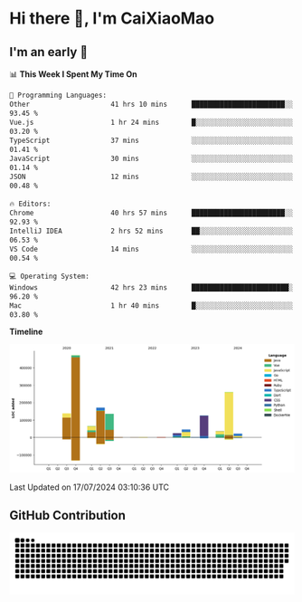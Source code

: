 # Hi there 👋, I'm CaiXiaoMao

## I'm an early 🐤
<!--START_SECTION:waka-->
📊 **This Week I Spent My Time On** 

```text
💬 Programming Languages: 
Other                    41 hrs 10 mins      ███████████████████████░░   93.45 % 
Vue.js                   1 hr 24 mins        █░░░░░░░░░░░░░░░░░░░░░░░░   03.20 % 
TypeScript               37 mins             ░░░░░░░░░░░░░░░░░░░░░░░░░   01.41 % 
JavaScript               30 mins             ░░░░░░░░░░░░░░░░░░░░░░░░░   01.14 % 
JSON                     12 mins             ░░░░░░░░░░░░░░░░░░░░░░░░░   00.48 % 

🔥 Editors: 
Chrome                   40 hrs 57 mins      ███████████████████████░░   92.93 % 
IntelliJ IDEA            2 hrs 52 mins       ██░░░░░░░░░░░░░░░░░░░░░░░   06.53 % 
VS Code                  14 mins             ░░░░░░░░░░░░░░░░░░░░░░░░░   00.54 % 

💻 Operating System: 
Windows                  42 hrs 23 mins      ████████████████████████░   96.20 % 
Mac                      1 hr 40 mins        █░░░░░░░░░░░░░░░░░░░░░░░░   03.80 % 
```

**Timeline**

![Lines of Code chart](https://raw.githubusercontent.com/caixiaomao/caixiaomao/main/assets/bar_graph.png)


 Last Updated on 17/07/2024 03:10:36 UTC
<!--END_SECTION:waka-->

## GitHub Contribution
<picture>
  <source media="(prefers-color-scheme: dark)" srcset="/dist/snake/github-contribution-grid-snake-dark.svg" />
  <source media="(prefers-color-scheme: light)" srcset="/dist/snake/github-contribution-grid-snake.svg" />
  <img alt="github contribution grid snake animation" src="/dist/snake/github-contribution-grid-snake.svg" />
</picture>
